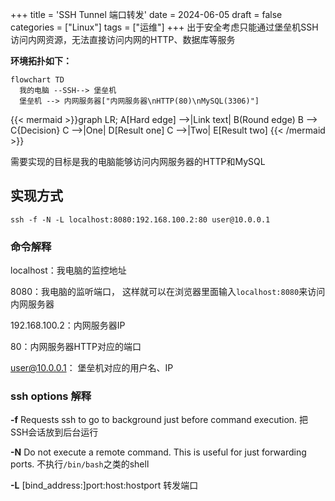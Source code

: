 +++
title = 'SSH Tunnel 端口转发'
date = 2024-06-05
draft = false
categories = ["Linux"]
tags = ["运维"]
+++
出于安全考虑只能通过堡垒机SSH访问内网资源，无法直接访问内网的HTTP、数据库等服务

**环境拓扑如下：**

```mermaid
flowchart TD
  我的电脑 --SSH--> 堡垒机
  堡垒机 --> 内网服务器["内网服务器\nHTTP(80)\nMySQL(3306)"]
```

{{< mermaid >}}graph LR;
    A[Hard edge] -->|Link text| B(Round edge)
    B --> C{Decision}
    C -->|One| D[Result one]
    C -->|Two| E[Result two]
{{< /mermaid >}}

需要实现的目标是我的电脑能够访问内网服务器的HTTP和MySQL

## 实现方式

```shell
ssh -f -N -L localhost:8080:192.168.100.2:80 user@10.0.0.1
```

### 命令解释

localhost：我电脑的监控地址

8080：我电脑的监听端口， 这样就可以在浏览器里面输入`localhost:8080`来访问内网服务器

192.168.100.2：内网服务器IP

80：内网服务器HTTP对应的端口

user@10.0.0.1： 堡垒机对应的用户名、IP

### ssh options 解释

**-f**    Requests ssh to go to background just before command execution.   把SSH会话放到后台运行

**-N**  Do not execute a remote command.  This is useful for just forwarding ports.   不执行`/bin/bash`之类的shell

**-L**   [bind_address:]port:host:hostport   转发端口
